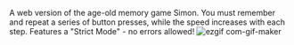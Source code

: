 A web version of the age-old memory game Simon. You must remember and repeat a series of button presses, while the speed increases with each step. Features a "Strict Mode" - no errors allowed!
![ezgif com-gif-maker](https://user-images.githubusercontent.com/62010519/203644716-d552cb72-d529-4ff4-8e90-bf3873499500.gif)
